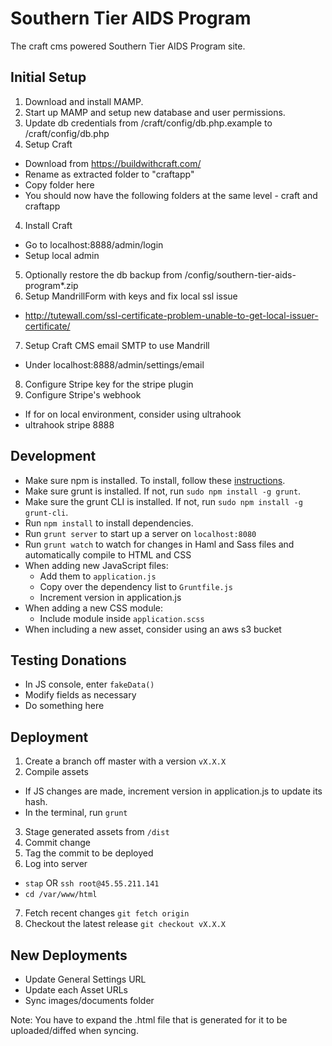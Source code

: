 Southern Tier AIDS Program
============

The craft cms powered Southern Tier AIDS Program site.

Initial Setup
-----------
1. Download and install MAMP.
2. Start up MAMP and setup new database and user permissions.
2. Update db credentials from /craft/config/db.php.example to /craft/config/db.php
3. Setup Craft
  * Download from https://buildwithcraft.com/
  * Rename as extracted folder to "craftapp"
  * Copy folder here
  * You should now have the following folders at the same level - craft and craftapp
4. Install Craft
  * Go to localhost:8888/admin/login
  * Setup local admin
5. Optionally restore the db backup from /config/southern-tier-aids-program*.zip
6. Setup MandrillForm with keys and fix local ssl issue
  * http://tutewall.com/ssl-certificate-problem-unable-to-get-local-issuer-certificate/
7. Setup Craft CMS email SMTP to use Mandrill
  * Under localhost:8888/admin/settings/email
8. Configure Stripe key for the stripe plugin
9. Configure Stripe's webhook
  * If for on local environment, consider using ultrahook
  * ultrahook stripe 8888

Development
-----------
* Make sure npm is installed. To install, follow these [instructions](https://docs.npmjs.com/getting-started/installing-node).
* Make sure grunt is installed. If not, run `sudo npm install -g grunt`.
* Make sure the grunt CLI is installed. If not, run `sudo npm install -g grunt-cli`.
* Run `npm install` to install dependencies.
* Run `grunt server` to start up a server on `localhost:8080`
* Run `grunt watch` to watch for changes in Haml and Sass files and automatically compile to HTML and CSS
* When adding new JavaScript files:
  * Add them to ` application.js `
  * Copy over the dependency list to ` Gruntfile.js `
  * Increment version in application.js
* When adding a new CSS module:
  * Include module inside ` application.scss `
* When including a new asset, consider using an aws s3 bucket

Testing Donations
-----------
* In JS console, enter ` fakeData() `
* Modify fields as necessary
* Do something here

Deployment
-----------
1. Create a branch off master with a version ` vX.X.X `
2. Compile assets
  * If JS changes are made, increment version in application.js to update its hash.
  * In the terminal, run ` grunt `
3. Stage generated assets from ` /dist `
4. Commit change
5. Tag the commit to be deployed
6. Log into server
  * `stap` OR `ssh root@45.55.211.141`
  * `cd /var/www/html`
7. Fetch recent changes ` git fetch origin `
8. Checkout the latest release ` git checkout vX.X.X `

New Deployments
-----------
* Update General Settings URL
* Update each Asset URLs
* Sync images/documents folder

Note: You have to expand the .html file that is generated for it to be uploaded/diffed when syncing.
